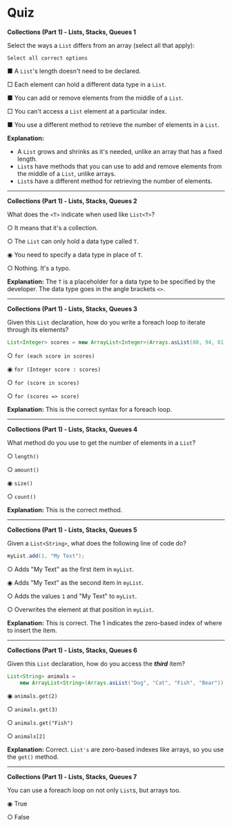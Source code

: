 # Quiz

**Collections (Part 1) - Lists, Stacks, Queues 1**

Select the ways a `List` differs from an array (select all that apply):

	Select all correct options

■ A `List`'s length doesn't need to be declared.

□ Each element can hold a different data type in a `List`.

■ You can add or remove elements from the middle of a `List`.

□ You can't access a `List` element at a particular index.

■ You use a different method to retrieve the number of elements in a `List`.

**Explanation:**
-   A `List` grows and shrinks as it's needed, unlike an array that has a fixed length.
-   `List`s have methods that you can use to add and remove elements from the middle of a `List`, unlike arrays.
-   `List`s have a different method for retrieving the number of elements.

---

**Collections (Part 1) - Lists, Stacks, Queues 2**

What does the `<T>` indicate when used like `List<T>`?

○ It means that it's a collection.

○ The `List` can only hold a data type called `T`.

◉ You need to specify a data type in place of `T`.

○ Nothing. It's a typo.

**Explanation:** The `T` is a placeholder for a data type to be specified by the developer. The data type goes in the angle brackets `<>`.

---

**Collections (Part 1) - Lists, Stacks, Queues 3**

Given this `List` declaration, how do you write a foreach loop to iterate through its elements?

```java
List<Integer> scores = new ArrayList<Integer>(Arrays.asList(80, 94, 81, 75, 91, 98, 84));
```

○ `for (each score in scores)`

◉ `for (Integer score : scores)`

○ `for (score in scores)`

○ `for (scores => score)`

**Explanation:** This is the correct syntax for a foreach loop.

---

**Collections (Part 1) - Lists, Stacks, Queues 4**

What method do you use to get the number of elements in a `List`?

○ `length()`

○ `amount()`

◉ `size()`

○ `count()`

**Explanation:** This is the correct method.

---

**Collections (Part 1) - Lists, Stacks, Queues 5**

Given a `List<String>`, what does the following line of code do?

```java
myList.add(1, "My Text");
```

○ Adds "My Text" as the first item in `myList`.

◉ Adds "My Text" as the second item in `myList`.

○ Adds the values `1` and "My Text" to `myList`.

○ Overwrites the element at that position in `myList`.

**Explanation:** This is correct. The 1 indicates the zero-based index of where to insert the item.

---

**Collections (Part 1) - Lists, Stacks, Queues 6**

Given this `List` declaration, how do you access the **_third_** item?

```java
List<String> animals = 
    new ArrayList<String>(Arrays.asList("Dog", "Cat", "Fish", "Bear"));
```

◉ `animals.get(2)`

○ `animals.get(3)`

○ `animals.get("Fish")`

○ `animals[2]`

**Explanation:** Correct. `List's` are zero-based indexes like arrays, so you use the `get()` method.

---

**Collections (Part 1) - Lists, Stacks, Queues 7**

You can use a foreach loop on not only `List`s, but arrays too.

◉ True

○ False
